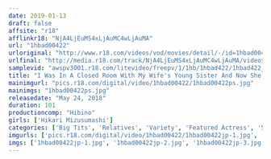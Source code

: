 ```yaml
---
date: 2019-01-13
draft: false
affsite: "r18"
afflinkr18: "NjA4LjEuMS4xLjAuMC4wLjAuMA"
url: "1hbad00422"
urloriginal: "http://www.r18.com/videos/vod/movies/detail/-/id=1hbad00422"
urlfinal: "http://media.r18.com/track/NjA4LjEuMS4xLjAuMC4wLjAuMA/videos/vod/movies/detail/-/id=1hbad00422"
samplevid: "awspv3001.r18.com/litevideo/freepv/1/1hb/1hbad422/1hbad422_dmb_w.mp4"
title: "I Was In A Closed Room With My Wife's Young Sister And Now She's Trying To Muffle Her Screams Of Pleasure While A Middle Aged Man Furiously Thrusts His Cock Into Her Pussy Hikari Misumi"
mainimgurl: "pics.r18.com/digital/video/1hbad00422/1hbad00422ps.jpg"
mainimgs: "1hbad00422ps.jpg"
releasedate: "May 24, 2018"
duration: 101
productioncomp: "Hibino"
girls: ['Hikari Mizusumashi']
categories: ['Big Tits', 'Relatives', 'Variety', 'Featured Actress', 'Sister', 'Hi-Def', 'Special 7 studios SALE']
imgurls: ['pics.r18.com/digital/video/1hbad00422/1hbad00422jp-1.jpg', 'pics.r18.com/digital/video/1hbad00422/1hbad00422jp-2.jpg', 'pics.r18.com/digital/video/1hbad00422/1hbad00422jp-3.jpg', 'pics.r18.com/digital/video/1hbad00422/1hbad00422jp-4.jpg', 'pics.r18.com/digital/video/1hbad00422/1hbad00422jp-5.jpg', 'pics.r18.com/digital/video/1hbad00422/1hbad00422jp-6.jpg', 'pics.r18.com/digital/video/1hbad00422/1hbad00422jp-7.jpg', 'pics.r18.com/digital/video/1hbad00422/1hbad00422jp-8.jpg', 'pics.r18.com/digital/video/1hbad00422/1hbad00422jp-9.jpg', 'pics.r18.com/digital/video/1hbad00422/1hbad00422jp-10.jpg', 'pics.r18.com/digital/video/1hbad00422/1hbad00422jp-11.jpg', 'pics.r18.com/digital/video/1hbad00422/1hbad00422jp-12.jpg', 'pics.r18.com/digital/video/1hbad00422/1hbad00422jp-13.jpg', 'pics.r18.com/digital/video/1hbad00422/1hbad00422jp-14.jpg', 'pics.r18.com/digital/video/1hbad00422/1hbad00422jp-15.jpg', 'pics.r18.com/digital/video/1hbad00422/1hbad00422jp-16.jpg', 'pics.r18.com/digital/video/1hbad00422/1hbad00422jp-17.jpg', 'pics.r18.com/digital/video/1hbad00422/1hbad00422jp-18.jpg', 'pics.r18.com/digital/video/1hbad00422/1hbad00422jp-19.jpg', 'pics.r18.com/digital/video/1hbad00422/1hbad00422jp-20.jpg']
imgs: ['1hbad00422jp-1.jpg', '1hbad00422jp-2.jpg', '1hbad00422jp-3.jpg', '1hbad00422jp-4.jpg', '1hbad00422jp-5.jpg', '1hbad00422jp-6.jpg', '1hbad00422jp-7.jpg', '1hbad00422jp-8.jpg', '1hbad00422jp-9.jpg', '1hbad00422jp-10.jpg', '1hbad00422jp-11.jpg', '1hbad00422jp-12.jpg', '1hbad00422jp-13.jpg', '1hbad00422jp-14.jpg', '1hbad00422jp-15.jpg', '1hbad00422jp-16.jpg', '1hbad00422jp-17.jpg', '1hbad00422jp-18.jpg', '1hbad00422jp-19.jpg', '1hbad00422jp-20.jpg']
---
```

